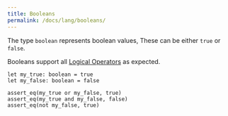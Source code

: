 ```yaml
---
title: Booleans
permalink: /docs/lang/booleans/
---
```


The type `boolean` represents boolean values, These can be either `true` or `false`.

Booleans support all [Logical Operators](/docs/logical-ops) as expected.

```fuse
let my_true: boolean = true
let my_false: boolean = false

assert_eq(my_true or my_false, true)
assert_eq(my_true and my_false, false)
assert_eq(not my_false, true)
```
